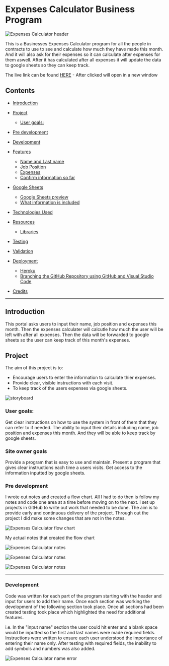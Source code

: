 # Expenses Calculator Business Program
![Expenses Calculator header](/assets/images/for-intro.png)

This is a Businesses Expenses Calculator program for all the people in contracts to use to see and calculate how much they have made this month. And it will also ask for their expenses so it can calculate after expenses for them aswell. After it has calculated after all expenses it will update the data to google sheets so they can keep track.

The live link can be found [HERE](https://expenses--calculator-4db02840ab2a.herokuapp.com/) - After clicked will open in a new window

## Contents

- [Introduction](#introduction)
- [Project](#project)
    - [User goals:](#user-goals)

- [Pre development](#pre-development)

- [Development](#development)

- [Features](#features)
    - [Name and Last name](#name-and-last-name-input)
    - [Job Position](#name-and-last-name-input)
    - [Expenses](#Expenses)
    - [Confirm information so far](#confirm-information)

- [Google Sheets](#google-sheets)
    - [Google Sheets preview](#confirm-information)
    - [What information is included](#What-information-is-included)

- [Technologies Used](#technologies-used)
- [Resources](#resources)
    - [Libraries](#libraries)

- [Testing](#testing)

- [Validation](#validation)
- [Deployment](#deployment)
    - [Heroku](#heroku)
    - [Branching the GitHub Repository using GitHub and Visual Studio Code](#branching-the-github-repository-using-github-and-visual-studio-code)

- [Credits](#credits)

---

## Introduction

This portal asks users to input their name, job position and expenses this month. Then the expenses calculater will calcutle how much the user will be left with after all expenses. Then the data will be forwarded to google sheets so the user can keep track of this month's expenses.

## Project 

The aim of this project is to:
 - Encourage users to enter the information to calculate thier expenses.
 - Provide clear, visible instructions with each visit.
 - To keep track of the users expenses via google sheets.

 ![storyboard](assets/images/Project-storyboard.png)

 ### User goals:

 Get clear instructions on how to use the system in front of them that they can refer to if needed.
The ability to input their details including name, job position and expenses this month. And they will be able to keep track by google sheets.

### Site owner goals

Provide a program that is easy to use and maintain.
Present a program that gives clear instructions each time a users visits.
Get access to the information inputted by google sheets.

### Pre development

I wrote out notes and created a flow chart. All I had to do then is follow my notes and code one area at a time before moving on to the next. I set up projects in GitHub to write out work that needed to be done. The aim is to provide early and continuous delivery of the project. Through out the project I did make some changes that are not in the notes.

![Expenses Calculator flow chart](/assets/images/users-goals.png)

My actual notes that created the flow chart

![Expenses Calculator notes](/assets/images/page-1-of-flow-chart.jpeg)

![Expenses Calculator notes](/assets/images/page-2-of-flow-chart.jpeg)

![Expenses Calculator notes](/assets/images/page-3-of-flow-chart.jpeg)

---

### Development

Code was written for each part of the program starting with the header and input for users to add their name. Once each section was working the development of the following section took place. Once all sections had been created testing took place which highlighted the need for additional features.

i.e. In the "input name" section the user could hit enter and a blank space would be inputted so the first and last names were made required fields. Instructions were written to ensure each user understood the importance of entering their name only. After testing with required fields, the inability to add symbols and numbers was also added.

![Expenses Calculator name error](/assets/images/invalid-name.png)
